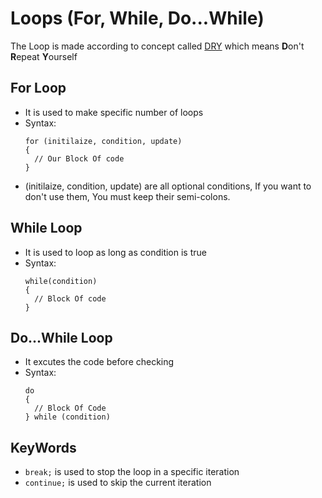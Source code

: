 # Loops (For, While, Do...While)
The Loop is made according to concept called [DRY](https://en.wikipedia.org/wiki/Don%27t_repeat_yourself) which means **D**on't **R**epeat **Y**ourself

## For Loop
- It is used to make specific number of loops
- Syntax:
  ```
  for (initilaize, condition, update)
  {
    // Our Block Of code
  }
  ```
- (initilaize, condition, update) are all optional conditions, If you want to don't use them, You must keep their semi-colons.

## While Loop
- It is used to loop as long as condition is true
- Syntax:
  ```
  while(condition)
  {
    // Block Of code
  }
  ```

## Do...While Loop
- It excutes the code before checking
- Syntax:
  ```
  do
  {
    // Block Of Code
  } while (condition)
  ```

## KeyWords
- `break;` is used to stop the loop in a specific iteration
- `continue;` is used to skip the current iteration